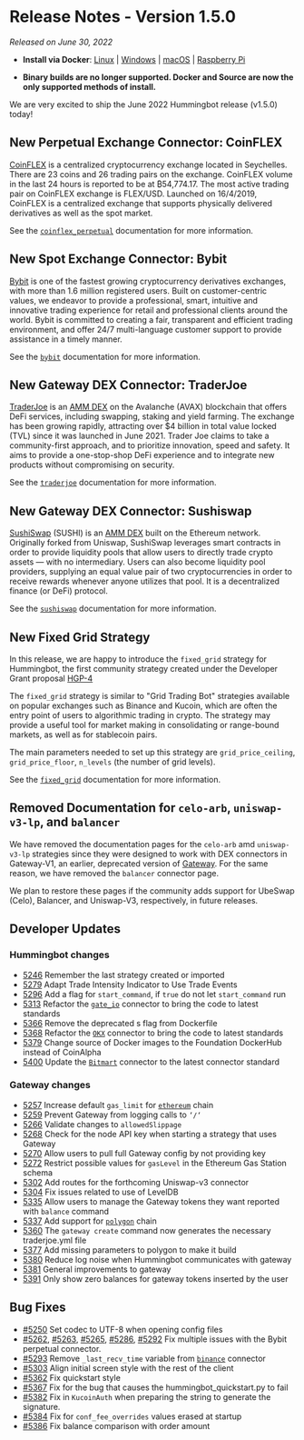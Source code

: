 # Release Notes - Version 1.5.0

*Released on June 30, 2022*

- **Install via Docker**: [Linux](/installation/docker/#linuxubuntu) | [Windows](/installation/docker/#windows) | [macOS](/installation/docker/#macos) | [Raspberry Pi](/installation/raspberry-pi/#install-via-docker)

- **Binary builds are no longer supported. Docker and Source are now the only supported methods of install.**

We are very excited to ship the June 2022 Hummingbot release (v1.5.0) today!

## New Perpetual Exchange Connector: CoinFLEX

[CoinFLEX](https://coinflex.com/home) is a centralized cryptocurrency exchange located in Seychelles. There are 23 coins and 26 trading pairs on the exchange. CoinFLEX volume in the last 24 hours is reported to be at ₿54,774.17. The most active trading pair on CoinFLEX exchange is FLEX/USD. Launched on 16/4/2019, CoinFLEX is a centralized exchange that supports physically delivered derivatives as well as the spot market.

See the [`coinflex_perpetual`](/exchanges/coinflex-perpetual/) documentation for more information.

## New Spot Exchange Connector: Bybit

[Bybit](https://www.bybit.com/) is one of the fastest growing cryptocurrency derivatives exchanges, with more than 1.6 million registered users. Built on customer-centric values, we endeavor to provide a professional, smart, intuitive and innovative trading experience for retail and professional clients around the world. Bybit is committed to creating a fair, transparent and efficient trading environment, and offer 24/7 multi-language customer support to provide assistance in a timely manner.

See the [`bybit`](/exchanges/bybit/) documentation for more information.

## New Gateway DEX Connector: TraderJoe

[TraderJoe](https://traderjoexyz.com/) is an [AMM DEX](/gateway/exchanges) on the Avalanche (AVAX) blockchain that offers DeFi services, including swapping, staking and yield farming. The exchange has been growing rapidly, attracting over $4 billion in total value locked (TVL) since it was launched in June 2021. Trader Joe claims to take a community-first approach, and to prioritize innovation, speed and safety. It aims to provide a one-stop-shop DeFi experience and to integrate new products without compromising on security.

See the [`traderjoe`](/gateway/exchanges/traderjoe/) documentation for more information.

## New Gateway DEX Connector: Sushiswap

[SushiSwap](https://app.sushi.com/swap) (SUSHI) is an [AMM DEX](/gateway/exchanges) built on the Ethereum network. Originally forked from Uniswap, SushiSwap leverages smart contracts in order to provide liquidity pools that allow users to directly trade crypto assets — with no intermediary. Users can also become liquidity pool providers, supplying an equal value pair of two cryptocurrencies in order to receive rewards whenever anyone utilizes that pool. It is a decentralized finance (or DeFi) protocol.

See the [`sushiswap`](/gateway/exchanges/sushiswap/) documentation for more information.

## New Fixed Grid Strategy

In this release, we are happy to introduce the `fixed_grid` strategy for Hummingbot,  the first community strategy created under the Developer Grant proposal [HGP-4](https://snapshot.org/#/hbot.eth/proposal/0xd0c5b54badfd631d7433da0f76795a9dc0d82fc66596d547cda2f3537f903e3f)

The `fixed_grid` strategy is similar to "Grid Trading Bot" strategies available on popular exchanges such as Binance and Kucoin, which are often the entry point of users to algorithmic trading in crypto. The strategy may provide a useful tool for market making in consolidating or range-bound markets, as well as for stablecoin pairs.

The main parameters needed to set up this strategy are `grid_price_ceiling`, `grid_price_floor`, `n_levels` (the number of grid levels).

See the [`fixed_grid`](/strategies/fixed-grid) documentation for more information.

## Removed Documentation for `celo-arb`, `uniswap-v3-lp`, and `balancer`

We have removed the documentation pages for the `celo-arb` amd `uniswap-v3-lp` strategies since they were designed to work with DEX connectors in Gateway-V1, an earlier, deprecated version of [Gateway](/gateway). For the same reason, we have removed the `balancer` connector page.

We plan to restore these pages if the community adds support for UbeSwap (Celo), Balancer, and Uniswap-V3, respectively, in future releases.

## Developer Updates

### Hummingbot changes

- [5246](https://github.com/hummingbot/hummingbot/pull/5246) Remember the last strategy created or imported
- [5279](https://github.com/hummingbot/hummingbot/pull/5279) Adapt Trade Intensity Indicator to Use Trade Events
- [5296](https://github.com/hummingbot/hummingbot/pull/5296) Add a flag for `start_command`, if `true` do not let `start_command` run
- [5313](https://github.com/hummingbot/hummingbot/pull/5313) Refactor the [`gate_io`](/exchanges/gate-io/) connector to bring the code to latest standards
- [5366](https://github.com/hummingbot/hummingbot/pull/5366) Remove the deprecated s flag from Dockerfile
- [5368](https://github.com/hummingbot/hummingbot/pull/5368) Refactor the [`OKX`](/exchanges/okx/) connector to bring the code to latest standards
- [5379](https://github.com/hummingbot/hummingbot/pull/5379) Change source of Docker images to the Foundation DockerHub instead of CoinAlpha
- [5400](https://github.com/hummingbot/hummingbot/pull/5400) Update the [`Bitmart`](/exchanges/bitmart/) connector to the latest connector standard

### Gateway changes

- [5257](https://github.com/hummingbot/hummingbot/pull/5257) Increase default `gas_limit` for [`ethereum`](/gateway/chains/ethereum) chain
- [5259](https://github.com/hummingbot/hummingbot/pull/5259) Prevent Gateway from logging calls to `‘/‘`
- [5266](https://github.com/hummingbot/hummingbot/pull/5266) Validate changes to `allowedSlippage`
- [5268](https://github.com/hummingbot/hummingbot/pull/5268) Check for the node API key when starting a strategy that uses Gateway
- [5270](https://github.com/hummingbot/hummingbot/pull/5270) Allow users to pull full Gateway config by not providing key
- [5272](https://github.com/hummingbot/hummingbot/pull/5272) Restrict possible values for `gasLevel` in the Ethereum Gas Station schema
- [5302](https://github.com/hummingbot/hummingbot/pull/5302) Add routes for the forthcoming Uniswap-v3 connector
- [5304](https://github.com/hummingbot/hummingbot/pull/5304) Fix issues related to use of LevelDB
- [5335](https://github.com/hummingbot/hummingbot/pull/5335) Allow users to manage the Gateway tokens they want reported with `balance` command
- [5337](https://github.com/hummingbot/hummingbot/pull/5337) Add support for [`polygon`](https://github.com/hummingbot/hummingbot/tree/master/gateway/src/chains/polygon) chain
- [5360](https://github.com/hummingbot/hummingbot/pull/5360) The `gateway create` command now generates the necessary traderjoe.yml file
- [5377](https://github.com/hummingbot/hummingbot/pull/5377) Add missing parameters to polygon to make it build
- [5380](https://github.com/hummingbot/hummingbot/pull/5380) Reduce log noise when Hummingbot communicates with gateway
- [5381](https://github.com/hummingbot/hummingbot/pull/5381) General improvements to gateway
- [5391](https://github.com/hummingbot/hummingbot/pull/5391) Only show zero balances for gateway tokens inserted by the user

## Bug Fixes

- [#5250](https://github.com/hummingbot/hummingbot/issues/5250) Set codec to UTF-8 when opening config files
- [#5262](https://github.com/hummingbot/hummingbot/pull/5262), [#5263](https://github.com/hummingbot/hummingbot/pull/5263), [#5265](https://github.com/hummingbot/hummingbot/pull/5265), [#5286](https://github.com/hummingbot/hummingbot/pull/5262), [#5292](https://github.com/hummingbot/hummingbot/pull/5292) Fix multiple issues with the Bybit perpetual connector.
- [#5293](https://github.com/hummingbot/hummingbot/issues/5293) Remove `_last_recv_time` variable from [`binance`](/exchanges/binance) connector
- [#5303](https://github.com/hummingbot/hummingbot/issues/5303) Align initial screen style with the rest of the client
- [#5362](https://github.com/hummingbot/hummingbot/pull/5362) Fix quickstart style
- [#5367](https://github.com/hummingbot/hummingbot/pull/5367) Fix for the bug that causes the hummingbot_quickstart.py to fail
- [#5382](https://github.com/hummingbot/hummingbot/pull/5382) Fix in `KucoinAuth` when preparing the string to generate the signature.
- [#5384](https://github.com/hummingbot/hummingbot/pull/5384) Fix for `conf_fee_overrides` values erased at startup
- [#5386](https://github.com/hummingbot/hummingbot/pull/5386) Fix balance comparison with order amount
